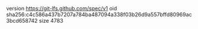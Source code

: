 version https://git-lfs.github.com/spec/v1
oid sha256:c4c586a437b7207a784ba487094a338f03b26d9a557bffd80969ac3bcd658742
size 4783

